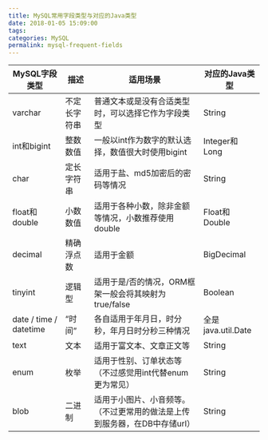 ```yaml
---
title: MySQL常用字段类型与对应的Java类型
date: 2018-01-05 15:09:00
tags: 
categories: MySQL
permalink: mysql-frequent-fields
---
```


| MySQL字段类型          | 描述         | 适用场景                                                     | 对应的Java类型     |
| ---------------------- | ------------ | ------------------------------------------------------------ | ------------------ |
| varchar                | 不定长字符串 | 普通文本或是没有合适类型时，可以选择它作为字段类型           | String             |
| int和bigint            | 整数数值     | 一般以int作为数字的默认选择，数值很大时使用bigint            | Integer和Long      |
| char                   | 定长字符串   | 适用于盐、md5加密后的密码等情况                              | String             |
| float和double          | 小数数值     | 适用于各种小数，除非金额等情况，小数推荐使用double           | Float和Double      |
| decimal                | 精确浮点数   | 适用于金额                                                   | BigDecimal         |
| tinyint                | 逻辑型       | 适用于是/否的情况，ORM框架一般会将其映射为true/false         | Boolean            |
| date / time / datetime | “时间”       | 各自适用于年月日，时分秒，年月日时分秒三种情况               | 全是java.util.Date |
| text                   | 文本         | 适用于富文本、文章正文等                                     | String             |
| enum                   | 枚举         | 适用于性别、订单状态等（不过感觉用int代替enum更为常见）      | String             |
| blob                   | 二进制       | 适用于小图片、小音频等。（不过更常用的做法是上传到服务器，在DB中存储url） | String             |

